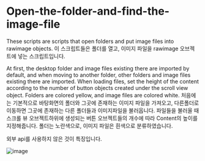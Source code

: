 # Open-the-folder-and-find-the-image-file

These scripts are scripts that open folders and put image files into rawimage objects.
이 스크립트들은 폴더를 열고, 이미지 파일을 rawimage 오브젝트에 넣는 스크립트입니다.

At first, the desktop folder and image files existing there are imported by default, and when moving to another folder, other folders and image files existing there are imported.
When loading files, set the height of the content according to the number of button objects created under the scroll view object.
Folders are colored yellow, and image files are colored white.
처음에는 기본적으로 바탕화면의 폴더와 그곳에 존재하는 이미지 파일을 가져오고, 다른폴더로 이동하면 그곳에 존재하는 다른 폴더들과 이미지파일을 불러옵니다.
파일들을 불러올 때 스크롤 뷰 오브젝트하위에 생성되는 버튼 오브젝트들의 개수에 따라 Content의 높이를 지정해줍니다.
폴더는 노란색으로, 이미지 파일은 흰색으로 분류하였습니다.

외부 api를 사용하지 않은 것이 특징입니다.

![image](https://user-images.githubusercontent.com/108164564/223010183-ee3e4f27-d7c7-4807-aa0e-3415856bd81b.png)
